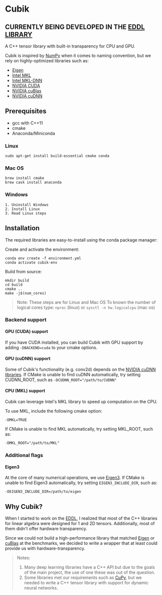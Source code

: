 # Cubik

## CURRENTLY BEING DEVELOPED IN THE [EDDL LIBRARY](https://github.com/deephealthproject/eddl)

A C++ tensor library with built-in transparency for CPU and GPU. 

Cubik is inspired by [NumPy](https://numpy.org/) when it comes to naming convention, but we rely on highly-optimized libraries such as:

- [Eigen](http://eigen.tuxfamily.org/index.php?title=Main_Page)
- [Intel MKL](https://software.intel.com/en-us/mkl)
- [Intel MKL-DNN](https://github.com/intel/mkl-dnn)
- [NVIDIA CUDA](https://developer.nvidia.com/cuda-zone)
- [NVIDIA cuBlas](https://docs.nvidia.com/cuda/cublas/index.html)
- [NVIDIA cuDNN](https://developer.nvidia.com/cudnn)


## Prerequisites

- gcc with C++11
- cmake
- Anaconda/Miniconda

### Linux

```
sudo apt-get install build-essential cmake conda
```

### Mac OS

```
brew install cmake
brew cask install anaconda
```

### Windows

```
1. Uninstall Windows
2. Install Linux
3. Read Linux steps
```

## Installation

The required libraries are easy-to-install using the conda package manager:

Create and activate the environment:

```
conda env create -f environment.yml
conda activate cubik-env
```

Build from source:

```
mkdir build
cd build
cmake ..
make -j$(num_cores)
```

> Note: These steps are for Linux and Mac OS
> To known the number of logical cores type: `nproc` (linux) or `sysctl -n hw.logicalcpu` (mac os)

### Backend support

#### GPU (CUDA) support 

If you have CUDA installed, you can build Cubik with GPU support by adding `-DBACKEND=cuda` to your cmake options.

#### GPU (cuDNN) support

Some of Cubik's functionality (e.g. conv2d) depends on the [NVIDIA cuDNN libraries](https://developer.nvidia.com/cudnn).
If CMake is unable to find cuDNN automatically, try setting CUDNN_ROOT, such as `-DCUDNN_ROOT="/path/to/CUDNN"` 

#### CPU (MKL) support

Cubik can leverage Intel's MKL library to speed up computation on the CPU. 

To use MKL, include the following cmake option: 

```
-DMKL=TRUE
```

If CMake is unable to find MKL automatically, try setting MKL_ROOT, such as:

```
-DMKL_ROOT="/path/to/MKL"
```

### Additional flags

#### Eigen3

At the core of many numerical operations, we use [Eigen3](http://eigen.tuxfamily.org/index.php?title=Main_Page).
If CMake is unable to find Eigen3 automatically, try setting `EIGEN3_INCLUDE_DIR`, such as:

```
-DEIGEN3_INCLUDE_DIR=/path/to/eigen
```


## Why Cubik?

When I started to work on the [EDDL](https://github.com/deephealthproject/eddl), I realized that most of the C++ libraries for linear algebra were designed for 1 and 2D tensors. Additionally, most of them didn't offer hardware transparency.

Since we could not build a high-performance library that matched [Eigen](http://eigen.tuxfamily.org/index.php?title=Main_Page) or [cuBlas](https://docs.nvidia.com/cuda/cublas/index.html) at the benchmarks, we decided to write a wrapper that at least could provide us with hardware-transparency.

> Notes:
> 1. Many deep learning libraries have a C++ API but due to the goals of the main project, the use of one these was out of the question.
> 2. Some libraries met our requirements such as [CuPy](https://cupy.chainer.org/), but we needed to write a C++ tensor library with support for dynamic neural networks.

